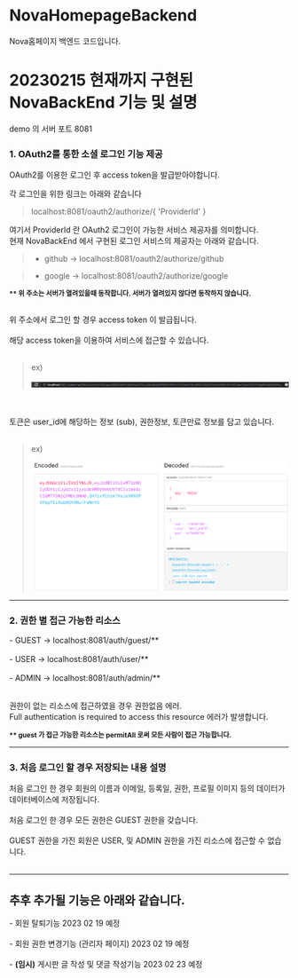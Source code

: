 # NovaHomepageBackend
Nova홈페이지 백엔드 코드입니다.
<h1>20230215 현재까지 구현된 NovaBackEnd 기능 및 설명</h1>  

demo 의 서버 포트 8081

<h3> 1. OAuth2를 통한 소셜 로그인 기능 제공</h3>
OAuth2를 이용한 로그인 후 access token을 발급받아야합니다. </br>

각 로그인을 위한 링크는 아래와 같습니다 </br>
> localhost:8081/oauth2/authorize/{ 'ProviderId' }

여기서 ProviderId 란 OAuth2 로그인이 가능한 서비스 제공자를 의미합니다.  
현재 NovaBackEnd 에서 구현된 로그인 서비스의 제공자는 아래와 같습니다.

>- github -> localhost:8081/oauth2/authorize/github</br>

>- google -> localhost:8081/oauth2/authorize/google</br>

<b><p style="font-size: 12px">** 위 주소는 서버가 열려있을때 동작합니다. 서버가 열려있지 않다면 동작하지 않습니다.</p></b></br>
위 주소에서 로그인 할 경우 access token 이 발급됩니다.</br></br>
해당 access token을 이용하여 서비스에 접근할 수 있습니다.</br></br>
>ex)
>
> <img src="src/main/resources/pic/token.PNG">
</br></br>
토큰은 user_id에 해당하는 정보 (sub), 권한정보, 토큰만료 정보를 담고 있습니다.</br></br>
>ex)
>
> <img src="src/main/resources/pic/token_info.PNG">

***
<h3>2. 권한 별 접근 가능한 리소스</h3>
- GUEST -> localhost:8081/auth/guest/**</br></br>
- USER -> localhost:8081/auth/user/**</br></br>
- ADMIN -> localhost:8081/auth/admin/**</br></br>

권한이 없는 리소스에 접근하였을 경우 
권한없음 에러.</br>
Full authentication is required to access this resource 에러가 발생합니다.</br>

<b><p style="font-size: 12px">** guest 가 접근 가능한 리소스는 permitAll 로써 모든 사람이 접근 가능합니다.</p></b>

***
<h3>3. 처음 로그인 할 경우 저장되는 내용 설명</h3>

처음 로그인 한 경우 회원의 이름과 이메일, 등록일, 권한, 프로필 이미지 등의  데이터가 데이터베이스에 저장됩니다.</BR></BR>
처음 로그인 한 경우 모든 권한은 GUEST 권한을 갖습니다.</BR></BR>
GUEST 권한을 가진 회원은 USER, 및 ADMIN 권한을 가진 리소스에 접근할 수 없습니다.</BR></BR>

***
<h2> 추후 추가될 기능은 아래와 같습니다. </h2>
- 회원 탈퇴기능 2023 02 19 예정</BR></BR>
- 회원 권한 변경기능 (관리자 페이지) 2023 02 19 예정</BR></BR>
- <b>(임시)</b> 게시판 글 작성 및 댓글 작성기능  2023 02 23 예정</BR></BR>
